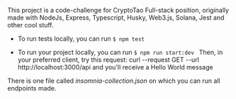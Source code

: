This project is a code-challenge for CryptoTao Full-stack position, originally made with NodeJs, Express, Typescript, Husky, Web3.js, Solana, Jest and other cool stuff.

* To run tests locally, you can run `$ npm test`

* To run your project locally, you can run `$ npm run start:dev `
Then, in your preferred client, try this request: curl --request GET --url http://localhost:3000/api and you'll receive a Hello World message

There is one file called *insomnia-collection.json* on which you can run all endpoints made.

